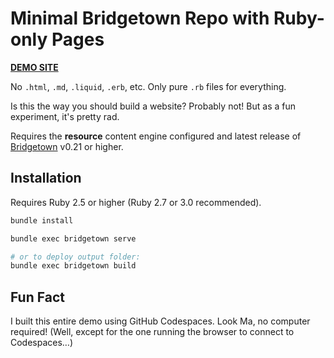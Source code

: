 # Minimal Bridgetown Repo with Ruby-only Pages

**[DEMO SITE](https://minimal-bridgetown-ruby-site.onrender.com/)**

No `.html`, `.md`, `.liquid`, `.erb`, etc. Only pure `.rb` files for everything.

Is this the way you should build a website? Probably not! But as a fun experiment, it's pretty rad.

Requires the **resource** content engine configured and latest release of [Bridgetown](https://www.bridgetownrb.com) v0.21 or higher.

## Installation

Requires Ruby 2.5 or higher (Ruby 2.7 or 3.0 recommended).

```sh
bundle install

bundle exec bridgetown serve

# or to deploy output folder:
bundle exec bridgetown build
```

## Fun Fact

I built this entire demo using GitHub Codespaces. Look Ma, no computer required! (Well, except for the one running the browser to connect to Codespaces…)
